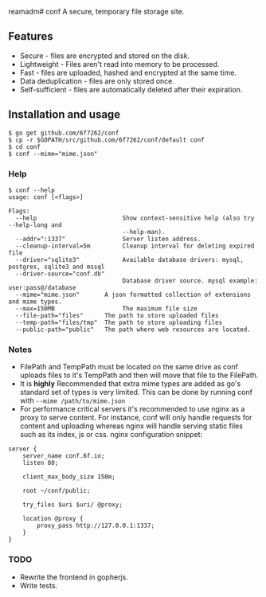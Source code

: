 reamadm# conf
A secure, temporary file storage site.

## Features
* Secure - files are encrypted and stored on the disk.
* Lightweight - Files aren't read into memory to be processed.
* Fast - files are uploaded, hashed and encrypted at the same time.
* Data deduplication - files are only stored once.
* Self-sufficient - files are automatically deleted after their expiration.

## Installation and usage
```
$ go get github.com/6f7262/conf
$ cp -r $GOPATH/src/github.com/6f7262/conf/default conf
$ cd conf
$ conf --mime="mime.json"
```

### Help
```
$ conf --help
usage: conf [<flags>]

Flags:
  --help                        Show context-sensitive help (also try --help-long and
                                --help-man).
  --addr=":1337"                Server listen address.
  --cleanup-interval=5m         Cleanup interval for deleting expired file
  --driver="sqlite3"            Available database drivers: mysql, postgres, sqlite3 and mssql
  --driver-source="conf.db"  
                                Database driver source. mysql example: user:pass@/database
  --mime="mime.json"       A json formatted collection of extensions and mime types.
  --max=150MB                   The maximum file size
  --file-path="files"      The path to store uploaded files
  --temp-path="files/tmp"  The path to store uploading files
  --public-path="public"   The path where web resources are located.
```

### Notes
* FilePath and TempPath must be located on the same drive as conf uploads files to it's TempPath and then will move that file to the FilePath.
* It is **highly** Recommended that extra mime types are added as go's standard set of types is very limited. This can be done by running conf with `--mime /path/to/mime.json`
* For performance critical servers it's recommended to use nginx as a proxy to serve content. For instance, conf will only handle requests for content and uploading whereas nginx will handle serving static files such as its index, js or css. nginx configuration snippet:
```
server {
    server_name conf.6f.io;
    listen 80;

    client_max_body_size 150m;

    root ~/conf/public;

    try_files $uri $uri/ @proxy;

    location @proxy {
        proxy_pass http://127.0.0.1:1337;
    }
}
```

### TODO
* Rewrite the frontend in gopherjs.
* Write tests.